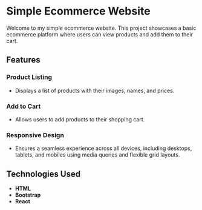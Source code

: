 # Simple Ecommerce Website

Welcome to my simple ecommerce website. This project showcases a basic ecommerce platform where users can view products and add them to their cart.

## Features

### Product Listing
- Displays a list of products with their images, names, and prices.

### Add to Cart
- Allows users to add products to their shopping cart.

### Responsive Design
- Ensures a seamless experience across all devices, including desktops, tablets, and mobiles using media queries and flexible grid layouts.

## Technologies Used
- **HTML**
- **Bootstrap**
- **React**
